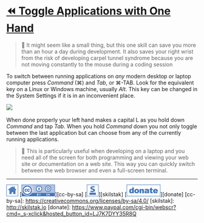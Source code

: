 # [⏪ Toggle Applications with One Hand](/README.md)

> 💬 It might seem like a small thing, but this one skill can save you
> more than an hour a day during development. It also saves your right
> wrist from the risk of developing carpel tunnel syndrome because you
> are not moving constantly to the mouse during a coding session

To switch between running applications on *any* modern desktop or
laptop computer press *Command* (⌘) and *Tab*, or ⌘-TAB. Look for
the equivalent key on a Linux or Windows machine, usually *Alt*. This
key can be changed in the System Settings if it is in an inconvenient
place.

![](/assets/cmd-tab.gif)

When done properly your left hand makes a capital L as you hold down
*Command* and tap *Tab*. When you hold *Command* down you not only
toggle between the last application but can choose from any of the
currently running applications. 

> 💬 This is particularly useful when developing on a laptop and you
> need all of the screen for both programming and viewing your web
> site or documentation on a web site. This way you can quickly switch
> between the web browser and even a full-screen terminal.

---
[![home](/assets/home-blue.png)](/README.md)
[![cc-by-sa](/assets/cc-by-sa-blue.png)][cc-by-sa]
[![skilstak](/assets/skilstak-logo-blue.png)][skilstak]
[![donate](/assets/donate-blue.png)][donate]
[cc-by-sa]: https://creativecommons.org/licenses/by-sa/4.0/
[skilstak]: http://skilstak.io
[donate]: https://www.paypal.com/cgi-bin/webscr?cmd=_s-xclick&hosted_button_id=LJ7K7DYY35R8Q


